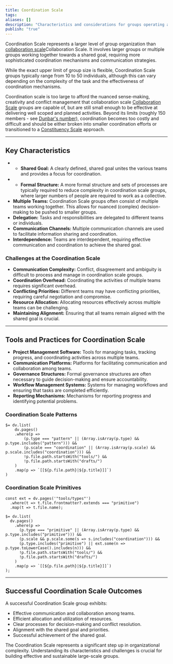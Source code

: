 ```yaml
---
title: Coordination Scale
tags: 
aliases: []
description: "Characteristics and considerations for groups operating at the Coordination Scale"
publish: "true"
---
```


Coordination Scale represents a larger level of group organization than [collaboration scale](notes/dao-primitives/framework/scale/collaboration.md)Collaboration Scale.  It involves larger groups or multiple groups working together towards a shared goal, requiring more sophisticated coordination mechanisms and communication strategies.  

While the exact upper limit of group size is flexible, Coordination Scale groups typically range from 10 to 50 individuals, although this can vary depending on the complexity of the task and the effectiveness of coordination mechanisms.  

Coordination scale is too large to afford the nuanced sense-making, creativity and conflict management that collaboration scale [Collaboration Scale](notes/dao-primitives/framework/scale/collaboration.md) groups are capable of, but are still small enough to be effective at delivering well scoped and planned activities. Beyond its limits (roughly 150 members - see [Dunbar's number](https://en.wikipedia.org/wiki/Dunbar%27s_number)), coordination becomes too costly and difficult and should be either broken into smaller coordination efforts or transitioned to a [Constituency Scale](notes/dao-primitives/framework/scale/constituency.md) approach.




---

## Key Characteristics

* * **Shared Goal:**  A clearly defined, shared goal unites the various teams and provides a focus for coordination.
* * **Formal Structure:**  A more formal structure and sets of processes are typically required to reduce complexity in coordination scale groups, where larger numbers of people are required to work as a collective. 
* **Multiple Teams:**  Coordination Scale groups often consist of multiple teams working together. This allows for nuanced (complex) decision-making to be pushed to smaller groups. 
* **Delegation:**  Tasks and responsibilities are delegated to different teams or individuals.
* **Communication Channels:**  Multiple communication channels are used to facilitate information sharing and coordination.
* **Interdependence:**  Teams are interdependent, requiring effective communication and coordination to achieve the shared goal.

### Challenges at the Coordination Scale

* **Communication Complexity:**  Conflict,  disagreement and ambiguity is difficult to process and manage in coordination scale groups.
* **Coordination Overhead:**  Coordinating the activities of multiple teams requires significant overhead.
* **Conflicting Priorities:**  Different teams may have conflicting priorities, requiring careful negotiation and compromise.
* **Resource Allocation:**  Allocating resources effectively across multiple teams can be challenging.
* **Maintaining Alignment:**  Ensuring that all teams remain aligned with the shared goal is crucial.

---

## Tools and Practices for Coordination Scale

* **Project Management Software:**  Tools for managing tasks, tracking progress, and coordinating activities across multiple teams.
* **Communication Platforms:**  Platforms for facilitating communication and collaboration among teams.
* **Governance Structures:**  Formal governance structures are often necessary to guide decision-making and ensure accountability.
* **Workflow Management Systems:**  Systems for managing workflows and ensuring that tasks are completed efficiently.
* **Reporting Mechanisms:**  Mechanisms for reporting progress and identifying potential problems.

### Coordination Scale Patterns

```dataviewjs
$= dv.list(
    dv.pages()
    .where(p => 
        (p.type === "pattern" || (Array.isArray(p.type) && p.type.includes("pattern"))) &&
        (p.scale === "coordination" || (Array.isArray(p.scale) && p.scale.includes("coordination"))) &&
        !p.file.path.startsWith("tools/") &&
        !p.file.path.startsWith("drafts/")
    )
    .map(p => `[[${p.file.path}|${p.title}]]`)
)
```

### Coordination Scale Primitives

```dataviewjs
const ext = dv.pages('"tools/types"')
  .where(t => t.file.frontmatter?.extends === "primitive")
  .map(t => t.file.name);

$= dv.list(
  dv.pages()
    .where(p =>
      (p.type === "primitive" || (Array.isArray(p.type) && p.type.includes("primitive"))) &&
      (p.scale && p.scale.some(s => s.includes("coordination"))) &&
      (p.type.includes("primitive") || ext.some(n => p.type.toLowerCase().includes(n))) &&
      !p.file.path.startsWith("tools/") &&
      !p.file.path.startsWith("drafts/")
    )
    .map(p => `[[${p.file.path}|${p.title}]]`)
);
```

---

## Successful Coordination Scale Outcomes

A successful Coordination Scale group exhibits:

* Effective communication and collaboration among teams.
* Efficient allocation and utilization of resources.
* Clear processes for decision-making and conflict resolution.
* Alignment with the shared goal and priorities.
* Successful achievement of the shared goal.

The Coordination Scale represents a significant step up in organizational complexity.  Understanding its characteristics and challenges is crucial for building effective and sustainable large-scale groups.